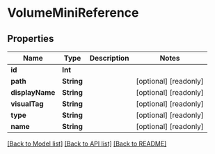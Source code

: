# VolumeMiniReference

## Properties

Name | Type | Description | Notes
------------ | ------------- | ------------- | -------------
**id** | **Int** |  | 
**path** | **String** |  | [optional] [readonly] 
**displayName** | **String** |  | [optional] [readonly] 
**visualTag** | **String** |  | [optional] [readonly] 
**type** | **String** |  | [optional] [readonly] 
**name** | **String** |  | [optional] [readonly] 

[[Back to Model list]](../#documentation-for-models) [[Back to API list]](../#documentation-for-api-endpoints) [[Back to README]](../)


